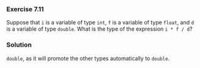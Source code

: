 ### Exercise 7.11
Suppose that `i` is a variable of type `int`, `f` is a variable of type `float`,
and `d` is a variable of type `double`. What is the type of the expression `i *
f / d`?

### Solution

`double`, as it will promote the other types automatically to `double`.
